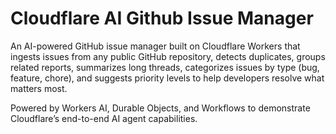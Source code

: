 # Cloudflare AI Github Issue Manager

An AI-powered GitHub issue manager built on Cloudflare Workers that ingests issues from any public GitHub repository, detects duplicates, groups related reports, summarizes long threads, categorizes issues by type (bug, feature, chore), and suggests priority levels to help developers resolve what matters most.

Powered by Workers AI, Durable Objects, and Workflows to demonstrate Cloudflare’s end-to-end AI agent capabilities.

